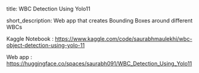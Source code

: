 
title: WBC Detection Using Yolo11

short_description: Web app that   creates Bounding Boxes around different WBCs

Kaggle Notebook : https://www.kaggle.com/code/saurabhmaulekhi/wbc-object-detection-using-yolo-11

Web app : https://huggingface.co/spaces/saurabh091/WBC_Detection_Using_Yolo11
